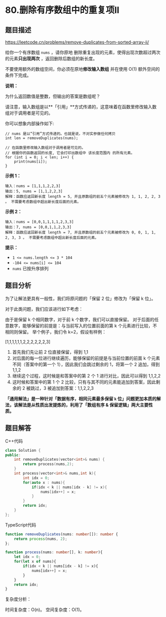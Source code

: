 # 80.删除有序数组中的重复项II

## 题目描述 

https://leetcode.cn/problems/remove-duplicates-from-sorted-array-ii/

给你一个有序数组 `nums` ，请你原地 删除重复出现的元素，使得出现次数超过两次的元素**只出现两次** ，返回删除后数组的新长度。

不要使用额外的数组空间，你必须在原地**修改输入数组** 并在使用 O(1) 额外空间的条件下完成。

**说明：**

为什么返回数值是整数，但输出的答案是数组呢？

请注意，输入数组是以**「引用」**方式传递的，这意味着在函数里修改输入数组对于调用者是可见的。

你可以想象内部操作如下:

```
// nums 是以“引用”方式传递的。也就是说，不对实参做任何拷贝
int len = removeDuplicates(nums);

// 在函数里修改输入数组对于调用者是可见的。
// 根据你的函数返回的长度, 它会打印出数组中 该长度范围内 的所有元素。
for (int i = 0; i < len; i++) {
    print(nums[i]);
}
```

**示例 1：**

```
输入：nums = [1,1,1,2,2,3]
输出：5, nums = [1,1,2,2,3]
解释：函数应返回新长度 length = 5, 并且原数组的前五个元素被修改为 1, 1, 2, 2, 3 。 不需要考虑数组中超出新长度后面的元素。
```

**示例 2：**

```
输入：nums = [0,0,1,1,1,1,2,3,3]
输出：7, nums = [0,0,1,1,2,3,3]
解释：函数应返回新长度 length = 7, 并且原数组的前五个元素被修改为 0, 0, 1, 1, 2, 3, 3 。 不需要考虑数组中超出新长度后面的元素。
```

**提示：**

- `1 <= nums.length <= 3 * 104`
- `-104 <= nums[i] <= 104`
- `nums` 已按升序排列

## 题目分析

为了让解法更具有一般性，我们将原问题的「保留 2 位」修改为「保留 k 位」。

对于此类问题，我们应该进行如下考虑：

由于是保留 k 个相同数字，对于前 k 个数字，我们可以直接保留。
对于后面的任意数字，能够保留的前提是：与当前写入的位置前面的第 k 个元素进行比较，不相同则保留。
举个例子，我们令 k=2，假设有样例：

[1,1,1,1,1,1,2,2,2,2,2,2,3]

1. 首先我们先让前 2 位直接保留，得到 1,1
2. 对后面的每一位进行继续遍历，能够保留的前提是与当前位置的前面 k 个元素不同（答案中的第一个 1），因此我们会跳过剩余的 1，将第一个 2 追加，得到 1,1,2
3. 继续这个过程，这时候是和答案中的第 2 个 1 进行对比，因此可以得到 1,1,2,2
4. 这时候和答案中的第 1 个 2 比较，只有与其不同的元素能追加到答案，因此剩余的 2 被跳过，3 被追加到答案：1,1,2,2,3



**「通用解法」是一种针对「数据有序，相同元素最多保留 `k` 位」问题更加本质的解法，该解法是从性质出发提炼的，利用了「数组有序 & 保留逻辑」两大主要性质。**

## 题目解答

C++代码

```c++
class Solution {
public:
    int removeDuplicates(vector<int>& nums) {
        return process(nums,2);
    }
    int process(vector<int>& nums,int k){
        int idx = 0;
        for(auto x : nums){
            if(idx < k || nums[idx - k] != x){
                nums[idx++] = x;
            }
        }
        return idx;  
    }
};
```

TypeScript代码

```typescript
function removeDuplicates(nums: number[]): number {
    return process(nums, 2);
};

function process(nums: number[], k: number){
    let idx = 0;
    for(let x of nums){
        if(idx < k || nums[idx - k] != x){
            nums[idx++] = x;
        }
    }
    return idx;  
}
```

复杂度分析：

时间复杂度：O(n)。 空间复杂度：O(1)。

